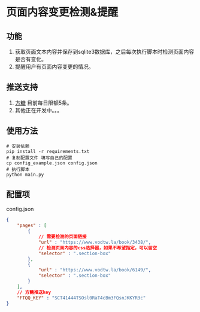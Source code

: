 # 页面内容变更检测&提醒

## 功能

1. 获取页面文本内容并保存到sqlite3数据库，之后每次执行脚本时检测页面内容是否有变化。
2. 提醒用户有页面内容变更的情况。

## 推送支持

1. [方糖](https://sct.ftqq.com/sendkey) 目前每日限额5条。
2. 其他正在开发中。。。

## 使用方法

```shell
# 安装依赖
pip install -r requirements.txt
# 复制配置文件 填写自己的配置
cp config_example.json config.json
# 执行脚本
python main.py
```

## 配置项

config.json

```json
{
    "pages" : [
        {
            // 需要检测的页面链接
            "url" : "https://www.vodtw.la/book/3438/",
            // 检测页面内容的css选择器，如果不希望指定，可以留空
            "selector" : ".section-box"
        },
        {
            "url" : "https://www.vodtw.la/book/6149/",
            "selector" : ".section-box"
        }
    ],
    // 方糖推送key
    "FTQQ_KEY" : "SCT41444TSOsl0RaT4cBm3FQsnJKKYR3c"
}

```

